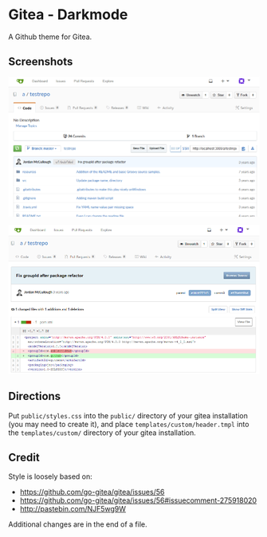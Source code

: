 # Gitea - Darkmode

A Github theme for Gitea.

## Screenshots

![Repository Page](/images/1.png)

![Commits List](/images/2.png)

## Directions

Put `public/styles.css` into the `public/` directory of your gitea installation (you may need to create it), and place `templates/custom/header.tmpl` into the `templates/custom/` directory of your gitea installation.

## Credit

Style is loosely based on:

- https://github.com/go-gitea/gitea/issues/56
- https://github.com/go-gitea/gitea/issues/56#issuecomment-275918020
- http://pastebin.com/NJF5wg9W

Additional changes are in the end of a file.

